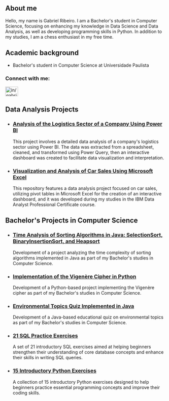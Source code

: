 ## About me 
Hello, my name is Gabriel Ribeiro. I am a Bachelor's student in Computer Science, focusing on enhancing my knowledge in Data Science and Data Analysis, as well as developing programming skills in Python. In addition to my studies, I am a chess enthusiast in my free time.

## Academic background 
- Bachelor's student in Computer Science at Universidade Paulista

<h3 align="left">Connect with me:</h3>
<p align="left">
<a href=https://www.linkedin.com/in/gabriel-ribeiro-data target="blank"><img align="center" src="https://raw.githubusercontent.com/rahuldkjain/github-profile-readme-generator/master/src/images/icons/Social/linked-in-alt.svg" alt="in/gabrielribeiro-br" height="30" width="40" /></a>
</p>

## Data Analysis Projects

* ### [Analysis of the Logistics Sector of a Company Using Power BI](https://github.com/gabriel-ribeiro-data/Analysis-of-the-Logistics-Sector)

  This project involves a detailed data analysis of a company's logistics sector using Power BI. The data was extracted from a spreadsheet, cleaned, and transformed using Power Query, then an interactive dashboard was created to facilitate data visualization and interpretation.

* ### [Visualization and Analysis of Car Sales Using Microsoft Excel](https://github.com/gabriel-ribeiro-data/Visualization-and-Analysis-of-Car-Sales)

  This repository features a data analysis project focused on car sales, utilizing pivot tables in Microsoft Excel for the creation of an interactive dashboard, and it was developed during my studies in the IBM Data Analyst Professional Certificate course.

## Bachelor's Projects in Computer Science

* ### [Time Analysis of Sorting Algorithms in Java: SelectionSort, BinaryInsertionSort, and Heapsort](https://github.com/gabriel-ribeiro-data/Sorting-Algorithms-Time-Analysis)

  Development of a project analyzing the time complexity of sorting algorithms implemented in Java as part of my Bachelor's studies in Computer Science.

* ### [Implementation of the Vigenère Cipher in Python](https://github.com/gabriel-ribeiro-data/Vigenere-Cipher-Python)

  Development of a Python-based project implementing the Vigenère cipher as part of my Bachelor's studies in Computer Science.

* ### [Environmental Topics Quiz Implemented in Java](https://github.com/gabriel-ribeiro-data/Java-Environmental-Quiz)

  Development of a Java-based educational quiz on environmental topics as part of my Bachelor's studies in Computer Science.

* ### [21 SQL Practice Exercises](https://github.com/gabriel-ribeiro-data/SQL-Exercises)
  A set of 21 introductory SQL exercises aimed at helping beginners strengthen their understanding of core database concepts and enhance their skills in writing SQL queries.
  
* ### [15 Introductory Python Exercises](https://github.com/gabriel-ribeiro-data/Python-Exercises)
  
  A collection of 15 introductory Python exercises designed to help beginners practice essential programming concepts and improve their coding skills.

  
